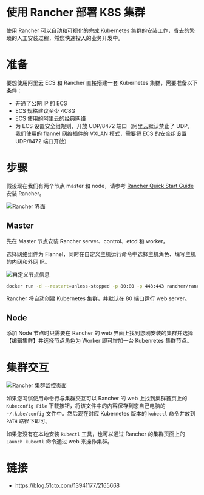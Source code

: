 # 使用 Rancher 部署 K8S 集群

使用 Rancher 可以自动和可视化的完成 Kubernetes 集群的安装工作，省去的繁琐的人工安装过程，然您快速投入的业务开发中。

# 准备

要想使用阿里云 ECS 和 Rancher 直接搭建一套 Kubernetes 集群，需要准备以下条件：

- 开通了公网 IP 的 ECS
- ECS 规格建议至少 4C8G
- ECS 使用的阿里云的经典网络
- 为 ECS 设置安全组规则，开放 UDP/8472 端口（阿里云默认禁止了 UDP，我们使用的 flannel 网络插件的 VXLAN 模式，需要将 ECS 的安全组设置 UDP/8472 端口开放）

# 步骤

假设现在我们有两个节点 master 和 node，请参考 [Rancher Quick Start Guide](https://rancher.com/docs/rancher/v2.x/en/quick-start-guide/deployment/quickstart-manual-setup/) 安装 Rancher。

![Rancher 界面](../images/rancher-web.jpg)

## Master

先在 Master 节点安装 Rancher server、control、etcd 和 worker。

选择网络组件为 Flannel，同时在自定义主机运行命令中选择主机角色、填写主机的内网和外网 IP。

![自定义节点信息](../images/rancher-customize-node.jpg)

```bash
docker run -d --restart=unless-stopped -p 80:80 -p 443:443 rancher/rancher
```

Rancher 将自动创建 Kubernetes 集群，并默认在 80 端口运行 web server。

## Node

添加 Node 节点时只需要在 Rancher 的 web 界面上找到您刚安装的集群并选择【编辑集群】并选择节点角色为 Worker 即可增加一台 Kubenretes 集群节点。

# 集群交互

![Rancher 集群监控页面](../images/rancher-cluster.jpg)

如果您习惯使用命令行与集群交互可以 Rancher 的 web 上找到集群首页上的 `Kubeconfig File` 下载按钮，将该文件中的内容保存到您自己电脑的 `~/.kube/config` 文件中。然后现在对应 Kubernetes 版本的 `kubectl` 命令并放到 `PATH` 路径下即可。

如果您没有在本地安装 `kubectl` 工具，也可以通过 Rancher 的集群页面上的 `Launch kubectl` 命令通过 web 来操作集群。

# 链接

- https://blog.51cto.com/13941177/2165668
